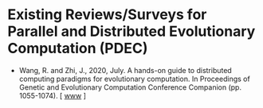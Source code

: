 # Existing Reviews/Surveys for Parallel and Distributed Evolutionary Computation (PDEC)

* Wang, R. and Zhi, J., 2020, July. A hands-on guide to distributed computing paradigms for evolutionary computation. In Proceedings of Genetic and Evolutionary Computation Conference Companion (pp. 1055-1074). [ [www](https://dl.acm.org/doi/abs/10.1145/3377929.3389880) ]
